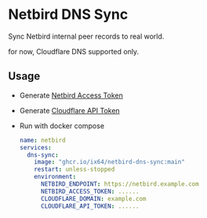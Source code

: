 # Netbird DNS Sync

Sync Netbird internal peer records to real world.

for now, Cloudflare DNS supported only.

## Usage

- Generate [Netbird Access Token](https://docs.netbird.io/how-to/access-netbird-public-api#creating-an-access-token)
- Generate [Cloudflare API Token](https://dash.cloudflare.com/profile/api-tokens)
- Run with docker compose

    ```yaml
    name: netbird
    services:
      dns-sync:
        image: "ghcr.io/ix64/netbird-dns-sync:main"
        restart: unless-stopped
        environment:
          NETBIRD_ENDPOINT: https://netbird.example.com
          NETBIRD_ACCESS_TOKEN: ......
          CLOUDFLARE_DOMAIN: example.com
          CLOUDFLARE_API_TOKEN: ......
    ```